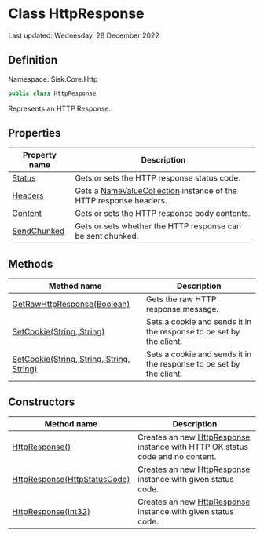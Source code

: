 # Class HttpResponse
Last updated: Wednesday, 28 December 2022

## Definition
Namespace: Sisk.Core.Http

```csharp
public class HttpResponse
```

Represents an HTTP Response.

## Properties

| Property name | Description |
| --- | --- |
| [Status](/spec/Sisk/Core/Http/HttpResponse/Status) | Gets or sets the HTTP response status code. | 
| [Headers](/spec/Sisk/Core/Http/HttpResponse/Headers) | Gets a [NameValueCollection](/spec/System/Collections/Specialized/NameValueCollection) instance of the HTTP response headers. | 
| [Content](/spec/Sisk/Core/Http/HttpResponse/Content) | Gets or sets the HTTP response body contents. | 
| [SendChunked](/spec/Sisk/Core/Http/HttpResponse/SendChunked) | Gets or sets whether the HTTP response can be sent chunked. | 

## Methods

| Method name | Description |
| --- | --- |
| [GetRawHttpResponse(Boolean)](/spec/Sisk/Core/Http/HttpResponse/GetRawHttpResponse--Boolean) | Gets the raw HTTP response message. | 
| [SetCookie(String, String)](/spec/Sisk/Core/Http/HttpResponse/SetCookie--String-String) | Sets a cookie and sends it in the response to be set by the client. | 
| [SetCookie(String, String, String, String)](/spec/Sisk/Core/Http/HttpResponse/SetCookie--String-String-String-String) | Sets a cookie and sends it in the response to be set by the client. | 

## Constructors

| Method name | Description |
| --- | --- |
| [HttpResponse()](/spec/Sisk/Core/Http/HttpResponse/_ctor--) | Creates an new [HttpResponse](/spec/Sisk/Core/Http/HttpResponse) instance with HTTP OK status code and no content. | 
| [HttpResponse(HttpStatusCode)](/spec/Sisk/Core/Http/HttpResponse/_ctor--HttpStatusCode) | Creates an new [HttpResponse](/spec/Sisk/Core/Http/HttpResponse) instance with given status code. | 
| [HttpResponse(Int32)](/spec/Sisk/Core/Http/HttpResponse/_ctor--Int32) | Creates an new [HttpResponse](/spec/Sisk/Core/Http/HttpResponse) instance with given status code. | 

